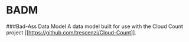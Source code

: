 # BADM
###Bad-Ass Data Model
A data model built for use with the Cloud Count project [[https://github.com/trescenzi/Cloud-Count]]. 
 
